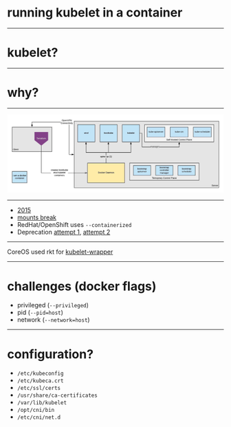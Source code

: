 # running kubelet in a container

---

# kubelet?

---

# why?

---

![bg fit](images/k8s.jpg)

---

-   [2015](https://github.com/kubernetes/kubernetes/issues/4869)
-   [mounts break](https://github.com/kubernetes/kubernetes/issues/6848)
-   RedHat/OpenShift uses `--containerized`
-   Deprecation [attempt 1](https://github.com/kubernetes/kubernetes/issues/43708), [attempt 2](https://github.com/kubernetes/kubernetes/issues/74148)

---

CoreOS used rkt for [kubelet-wrapper](https://github.com/coreos/coreos-overlay/blob/master/app-admin/kubelet-wrapper/files/kubelet-wrapper)

---

# challenges (docker flags)

-   privileged (`--privileged`)
-   pid (`--pid=host`)
-   network (`--network=host`)

---

# configuration?

-   `/etc/kubeconfig`
-   `/etc/kubeca.crt`
-   `/etc/ssl/certs`
-   `/usr/share/ca-certificates`
-   `/var/lib/kubelet`
-   `/opt/cni/bin`
-   `/etc/cni/net.d`
